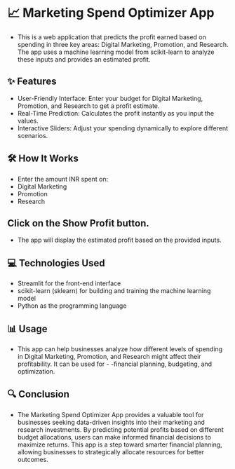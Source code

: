 
# 📈 Marketing Spend Optimizer App
- This is a web application that predicts the profit earned based on spending in three key areas: Digital Marketing, Promotion, and Research. The app uses a machine learning model from scikit-learn to analyze these inputs and provides an estimated profit.

## ✨ Features
- User-Friendly Interface: Enter your budget for Digital Marketing, Promotion, and Research to get a profit estimate.
- Real-Time Prediction: Calculates the profit instantly as you input the values.
- Interactive Sliders: Adjust your spending dynamically to explore different scenarios.
## 🛠️ How It Works
 - Enter the amount INR spent on:
- Digital Marketing
- Promotion
- Research
## Click on the Show Profit button.
- The app will display the estimated profit based on the provided inputs.

## 💻 Technologies Used
- Streamlit for the front-end interface
- scikit-learn (sklearn) for building and training the machine learning model
- Python as the programming language
## 📊 Usage
- This app can help businesses analyze how different levels of spending in Digital Marketing, Promotion, and Research might affect their profitability. It can be used for - -financial planning, budgeting, and optimization.


## 🔍 Conclusion
- The Marketing Spend Optimizer App provides a valuable tool for businesses seeking data-driven insights into their marketing and research investments. By predicting potential profits based on different budget allocations, users can make informed financial decisions to maximize returns. This app is a step toward smarter financial planning, allowing businesses to strategically allocate resources for better outcomes.
